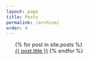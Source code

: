 ```yaml
---
layout: page
title: Posts
permalink: /archive/
order: 4
---
```

<ul class="posts">
  {% for post in site.posts %}
    <br>
      <a class="post-link" href="{{ post.url | prepend: site.baseurl }}">{{ post.title }}</a>
  {% endfor %}
</ul>
